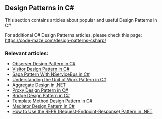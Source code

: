 ## Design Patterns in C#

This section contains articles about popular and useful Design Patterns in C#

For additional C# Design Patterns articles, please check this page: https://code-maze.com/design-patterns-csharp/

### Relevant articles:

- [Observer Design Pattern in C#](https://code-maze.com/csharp-observer-design-pattern/)
- [Visitor Design Pattern in C#](https://code-maze.com/csharp-visitor-design-pattern/)
- [Saga Pattern With NServiceBus in C#](https://code-maze.com/csharp-saga-pattern-with-nservicebus/)
- [Understanding the Unit of Work Pattern in C#](https://code-maze.com/csharp-unit-of-work-pattern/)
- [Aggregate Design in .NET](https://code-maze.com/csharp-design-pattern-aggregate/)
- [Proxy Design Pattern in C#](https://code-maze.com/csharp-proxy-design-pattern/)
- [Bridge Design Pattern in C#](https://code-maze.com/csharp-bridge-design-pattern/)
- [Template Method Design Pattern in C#](https://code-maze.com/csharp-template-method-design-pattern/)
- [Mediator Design Pattern in C#](https://code-maze.com/csharp-mediator-design-pattern/)
- [How to Use the REPR (Request-Endpoint-Response) Pattern in .NET](https://code-maze.com/aspnetcore-repr-request-endpoint-response-pattern/)
